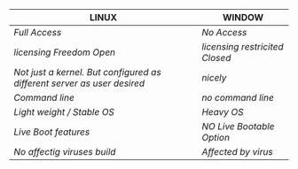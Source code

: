 LINUX | WINDOW |
--- | --- 
*Full Access*  | *No Access*
*licensing Freedom Open*  | *licensing restricited Closed*
*Not just a kernel. But configured as different server as user desired*  | *nicely*
*Command line*  | *no command line*
*Light weight / Stable OS*  | *Heavy OS*
*Live Boot features*  | *NO Live Bootable Option*
*No affectig viruses build*  | *Affected by virus*
